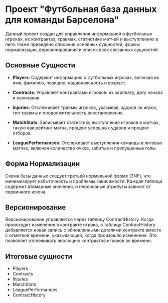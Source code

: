 # Проект "Футбольная база данных для команды Барселона"

Данный проект создан для управления информацией о футбольных игроках, их контрактах, травмах, статистике матчей и выступлениях в лиге. Ниже приведено описание основных сущностей, формы нормализации, версионирования и список всех связанных сущностей.

## Основные Сущности

- **Players**: Содержит информацию о футбольных игроках, включая их имя, фамилию, позицию, национальность и возраст.

- **Contracts**: Управляет контрактами игроков: их зарплату, дату начала и окончания.

- **Injuries**: Отслеживает травмы игроков, указывая, здоров ли игрок, тип травмы и продолжительность восстановления.

- **MatchStats**: Записывает статистику выступления игроков в матчах, такую как рейтинг матча, процент успешных ударов и процент отборов.

- **LeaguePerformances**: Отслеживает выступления команды в лиговых матчах, включая количество очков, забитые и пропущенные голы.

## Форма Нормализации

Схема базы данных следует третьей нормальной форме (3NF), что минимизирует избыточность и проблемы зависимости. Каждая таблица содержит атомарные значения, и неосновные атрибуты зависят от первичного ключа.

## Версионирование

Версионирование управляется через таблицу ContractHistory. Когда происходит изменение в контракте игрока, в таблицу ContractHistory добавляется новая запись с обновленными деталями контракта вместе с отметкой времени, указывающей, когда произошло изменение. Это позволяет отслеживать эволюцию контрактов игроков во времени.

## Итоговые сущности

- Players
- Contracts
- Injuries
- MatchStats
- LeaguePerformances
- ContractHistory

